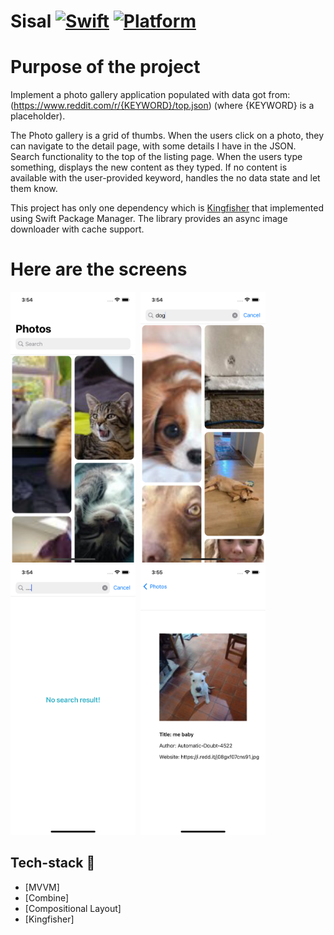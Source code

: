#  Sisal [![Swift](https://img.shields.io/badge/Swift-5-orange.svg)]() [![Platform](https://img.shields.io/badge/platform-iOS14+-lightgrey.svg)]()


Purpose of the project
======================

Implement a photo gallery application populated with data got from: (https://www.reddit.com/r/{KEYWORD}/top.json) (where {KEYWORD} is a placeholder).

The Photo gallery is a grid of thumbs. When the users click on a photo, they can navigate to the detail page, with some details I have in the JSON. 
Search functionality to the top of the listing page. When the users type something, displays the new content as they typed. If no content is available with the user-provided keyword, handles the no data state and let them know.

This project has only one dependency which is [Kingfisher](https://github.com/onevcat/Kingfisher) that implemented using Swift Package Manager. The library provides an async image downloader with cache support.

Here are the screens
======================
<p float="left">
  <img src="ScreenFiles/ss1.png" width="200"/>&nbsp; 
    <img src="ScreenFiles/ss2.png" width="200"/>&nbsp; 
      <img src="ScreenFiles/ss3.png" width="200"/>&nbsp; 
            <img src="ScreenFiles/ss4.png" width="200"/>&nbsp; 
  </br> 
</p>

## Tech-stack :calling:

* [MVVM]
* [Combine]
* [Compositional Layout]
* [Kingfisher]
